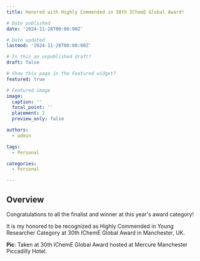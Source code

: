 ```yaml
---
title: Honored with Highly Commended in 30th IChemE Global Award!

# Date published
date: '2024-11-28T00:00:00Z'

# Date updated
lastmod: '2024-11-28T00:00:00Z'

# Is this an unpublished draft?
draft: false

# Show this page in the Featured widget?
featured: true

# Featured image
image:
  caption: ''
  focal_point: ''
  placement: 2
  preview_only: false

authors:
  - admin

tags:
  - Personal

categories:
  - Personal

---
```



## Overview

Congratulations to all the finalist and winner at this year's award category!

It is my honored to be recognized as Highly Commended in Young Researcher Category at 30th IChemE Global Award in Manchester, UK.

**Pic**: Taken at 30th IChemE Global Award hosted at Mercure Manchester Piccadilly Hotel.